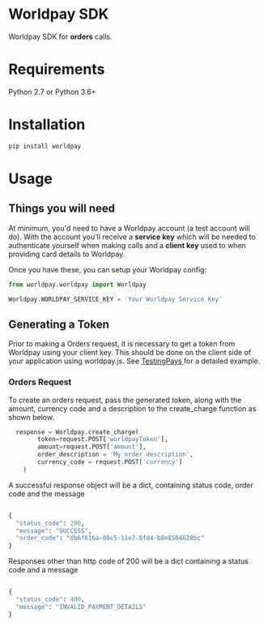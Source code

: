 # Worldpay SDK

Worldpay SDK for **orders** calls.

# Requirements

Python 2.7 or Python 3.6+

# Installation

```bash
pip install worldpay
```

# Usage

## Things you will need

At minimum, you'd need to have a Worldpay account (a test account will do). With the account you'll receive a **service key** which will be needed to authenticate yourself when making calls and a **client key** used to when providing card details to Worldpay.

Once you have these, you can setup your Worldpay config:

```python
from worldpay.worldpay import Worldpay

Worldpay.WORLDPAY_SERVICE_KEY = 'Your Worldpay Service Key'
```

## Generating a Token

Prior to making a Orders request, it is necessary to get a token from Worldpay using your client key. This should be done on the client side of your application using worldpay.js. See [TestingPays ](https://github.com/TestingPays/worldpay_python_example_app) for a detailed example.

### Orders Request

To create an orders request, pass the generated token, along with the amount, currency code and a description to the create_charge function as shown below.

```python
  response = Worldpay.create_charge(
        token=request.POST['worldpayToken'],
        amount=request.POST['amount'],
        order_description = 'My order description',
        currency_code = request.POST['currency']
    )
```

A successful response object will be a dict, containing status code, order code and the message

```python

{
  "status_code": 200,
  "message": "SUCCESS",
  "order_code": "db6f616a-08c5-11e7-8fd4-b8e8564628bc"
}

```

Responses other than http code of 200 will be a dict containing a status code and a message

```python

{
  "status_code": 400,
  "message": "INVALID_PAYMENT_DETAILS"
}

```
